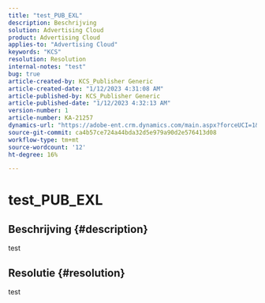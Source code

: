 ```yaml
---
title: "test_PUB_EXL"
description: Beschrijving
solution: Advertising Cloud
product: Advertising Cloud
applies-to: "Advertising Cloud"
keywords: "KCS"
resolution: Resolution
internal-notes: "test"
bug: true
article-created-by: KCS_Publisher Generic
article-created-date: "1/12/2023 4:31:08 AM"
article-published-by: KCS_Publisher Generic
article-published-date: "1/12/2023 4:32:13 AM"
version-number: 1
article-number: KA-21257
dynamics-url: "https://adobe-ent.crm.dynamics.com/main.aspx?forceUCI=1&pagetype=entityrecord&etn=knowledgearticle&id=b50679ea-3192-ed11-aad1-6045bd006c82"
source-git-commit: ca4b57ce724a44bda32d5e979a90d2e576413d08
workflow-type: tm+mt
source-wordcount: '12'
ht-degree: 16%

---
```


# test_PUB_EXL

## Beschrijving {#description}

test

## Resolutie {#resolution}


test
